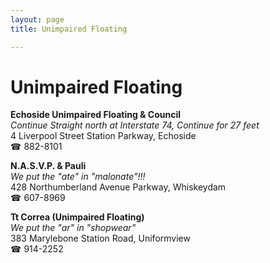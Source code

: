 ```yaml
---
layout: page 
title: Unimpaired Floating

---
```



# Unimpaired Floating


 **Echoside Unimpaired Floating & Council**  
_Continue Straight north at Interstate 74, Continue for 27 feet_  
4 Liverpool Street Station Parkway, Echoside  
☎ 882-8101

**N.A.S.V.P. & Pauli**  
_We put the "ate" in "malonate"!!!_  
428 Northumberland Avenue Parkway, Whiskeydam  
☎ 607-8969

**Tt Correa (Unimpaired Floating)**  
_We put the "ar" in "shopwear"_  
383 Marylebone Station Road, Uniformview  
☎ 914-2252

